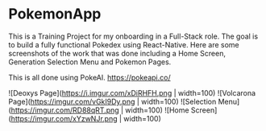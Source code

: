 # PokemonApp

This is a Training Project for my onboarding in a Full-Stack role. The goal is to build a fully functional Pokedex using React-Native. Here are some screenshots of the work that was done including a Home Screen, Generation Selection Menu and Pokemon Pages.

This is all done using PokeAI.
https://pokeapi.co/

![Deoxys Page](https://i.imgur.com/xDiRHFH.png | width=100)
![Volcarona Page](https://imgur.com/vGkI9Dy.png | width=100)
![Selection Menu](https://imgur.com/RD88qRT.png | width=100)
![Home Screen](https://imgur.com/xYzwNJr.png | width=100)
